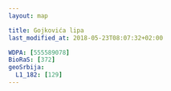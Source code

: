 ```yaml
---
layout: map

title: Gojkovića lipa
last_modified_at: 2018-05-23T08:07:32+02:00

WDPA: [555589078]
BioRaS: [372]
geoSrbija:
  L1_182: [129]
---
```

